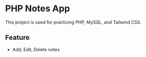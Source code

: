 # PHP Notes App

This project is used for practicing PHP, MySQL, and Tailwind CSS.

## Feature
- Add, Edit, Delete notes

